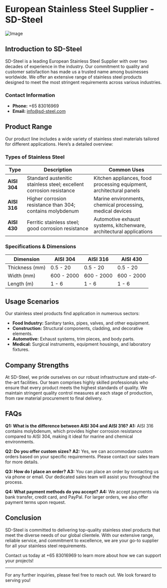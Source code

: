 # European Stainless Steel Supplier - SD-Steel

![Image](https://github.com/user-attachments/assets/2567258e-e124-4816-932d-1809bd27ef0b)

## Introduction to SD-Steel

SD-Steel is a leading European Stainless Steel Supplier with over two decades of experience in the industry. Our commitment to quality and customer satisfaction has made us a trusted name among businesses worldwide. We offer an extensive range of stainless steel products designed to meet the most stringent requirements across various industries.

### Contact Information
- **Phone:** +65 83016969
- **Email:** info@sd-steel.com

## Product Range

Our product line includes a wide variety of stainless steel materials tailored for different applications. Here’s a detailed overview:

### Types of Stainless Steel

| Type | Description | Common Uses |
|------|-------------|-------------|
| **AISI 304** | Standard austenitic stainless steel; excellent corrosion resistance | Kitchen appliances, food processing equipment, architectural panels |
| **AISI 316** | Higher corrosion resistance than 304; contains molybdenum | Marine environments, chemical processing, medical devices |
| **AISI 430** | Ferritic stainless steel; good corrosion resistance | Automotive exhaust systems, kitchenware, architectural applications |

### Specifications & Dimensions

| Dimension | AISI 304 | AISI 316 | AISI 430 |
|-----------|----------|----------|----------|
| Thickness (mm) | 0.5 - 20 | 0.5 - 20 | 0.5 - 20 |
| Width (mm) | 600 - 2000 | 600 - 2000 | 600 - 2000 |
| Length (m) | 1 - 6 | 1 - 6 | 1 - 6 |

## Usage Scenarios

Our stainless steel products find application in numerous sectors:

- **Food Industry:** Sanitary tanks, pipes, valves, and other equipment.
- **Construction:** Structural components, cladding, and decorative elements.
- **Automotive:** Exhaust systems, trim pieces, and body parts.
- **Medical:** Surgical instruments, equipment housings, and laboratory fixtures.

## Company Strengths

At SD-Steel, we pride ourselves on our robust infrastructure and state-of-the-art facilities. Our team comprises highly skilled professionals who ensure that every product meets the highest standards of quality. We maintain stringent quality control measures at each stage of production, from raw material procurement to final delivery.

## FAQs

**Q1: What is the difference between AISI 304 and AISI 316?**
**A1:** AISI 316 contains molybdenum, which provides higher corrosion resistance compared to AISI 304, making it ideal for marine and chemical environments.

**Q2: Do you offer custom sizes?**
**A2:** Yes, we can accommodate custom orders based on your specific requirements. Please contact our sales team for more details.

**Q3: How do I place an order?**
**A3:** You can place an order by contacting us via phone or email. Our dedicated sales team will assist you throughout the process.

**Q4: What payment methods do you accept?**
**A4:** We accept payments via bank transfer, credit card, and PayPal. For larger orders, we also offer payment terms upon request.

## Conclusion

SD-Steel is committed to delivering top-quality stainless steel products that meet the diverse needs of our global clientele. With our extensive range, reliable service, and commitment to excellence, we are your go-to supplier for all your stainless steel requirements. 

Contact us today at +65 83016969 to learn more about how we can support your projects!

---

For any further inquiries, please feel free to reach out. We look forward to serving you!